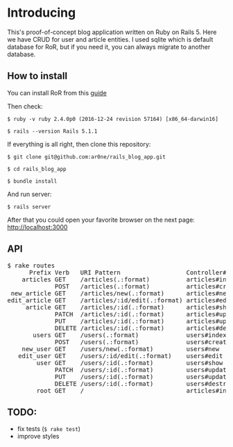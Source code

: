 # Introducing

This's proof-of-concept blog application written on Ruby on Rails 5. Here we have CRUD for user and article entities. I used sqlite which is default database for RoR, but if you need it, you can always migrate to another database.

## How to install

You can install RoR from this [guide](http://installrails.com/steps/choose_os)

Then check:

`
$ ruby -v
ruby 2.4.0p0 (2016-12-24 revision 57164) [x86_64-darwin16]
`

`
$ rails --version
Rails 5.1.1
`

If everything is all right, then clone this repository:

`
$ git clone git@github.com:ar0ne/rails_blog_app.git
`

`
$ cd rails_blog_app
`

`
$ bundle install
`


And run server:

`
$ rails server
`

After that you could open your favorite browser on the next page:  [http://localhost:3000](http://localhost:3000)



## API

<pre>
$ rake routes
      Prefix Verb   URI Pattern                  Controller#Action
    articles GET    /articles(.:format)          articles#index
             POST   /articles(.:format)          articles#create
 new_article GET    /articles/new(.:format)      articles#new
edit_article GET    /articles/:id/edit(.:format) articles#edit
     article GET    /articles/:id(.:format)      articles#show
             PATCH  /articles/:id(.:format)      articles#update
             PUT    /articles/:id(.:format)      articles#update
             DELETE /articles/:id(.:format)      articles#destroy
       users GET    /users(.:format)             users#index
             POST   /users(.:format)             users#create
    new_user GET    /users/new(.:format)         users#new
   edit_user GET    /users/:id/edit(.:format)    users#edit
        user GET    /users/:id(.:format)         users#show
             PATCH  /users/:id(.:format)         users#update
             PUT    /users/:id(.:format)         users#update
             DELETE /users/:id(.:format)         users#destroy
        root GET    /                            articles#index
</pre>

## TODO:
  * fix tests (`$ rake test`)
  * improve styles
